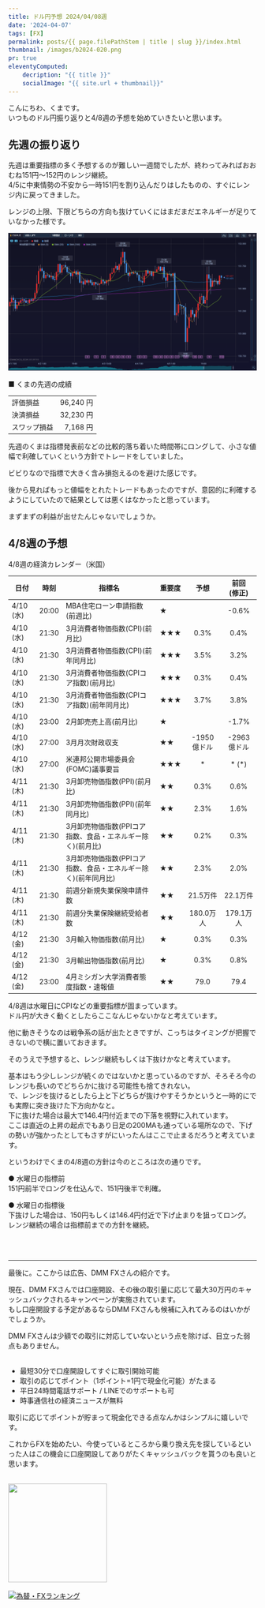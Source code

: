 ```yaml
---
title: ドル円予想 2024/04/08週
date: '2024-04-07'
tags: [FX]
permalink: posts/{{ page.filePathStem | title | slug }}/index.html
thumbnail: /images/b2024-020.png
pr: true
eleventyComputed:
    decription: "{{ title }}"
    socialImage: "{{ site.url + thumbnail}}"
---
```


こんにちわ、くまです。<br/>
いつものドル円振り返りと4/8週の予想を始めていきたいと思います。

## 先週の振り返り

先週は重要指標の多く予想するのが難しい一週間でしたが、終わってみればおおむね151円～152円のレンジ継続。<br/>
4/5に中東情勢の不安から一時151円を割り込んだりはしたものの、すぐにレンジ内に戻ってきました。

レンジの上限、下限どちらの方向も抜けていくにはまだまだエネルギーが足りていなかった様です。

![](/images/b2024-020-01.png)


■ くまの先週の成績

<table style="min-width:18rem">
<tr>
    <td>評価損益</td>
    <td style="text-align:right">96,240 円</td>
</tr>
<tr><td>決済損益</td><td style="text-align:right">32,230 円</tr></tr>
<tr><td>スワップ損益</td><td style="text-align:right"> 7,168 円 </td></tr>
</table>

先週のくまは指標発表前などの比較的落ち着いた時間帯にロングして、小さな値幅で利確していくという方針でトレードをしていました。

ビビりなので指標で大きく含み損抱えるのを避けた感じです。

後から見ればもっと値幅をとれたトレードもあったのですが、意図的に利確するようにしていたので結果としては悪くはなかったと思っています。

まずまずの利益が出せたんじゃないでしょうか。


## 4/8週の予想

4/8週の経済カレンダー（米国）

<div class="post__financial-calendar">

| 日付 | 時刻 | 指標名 | 重要度 | 予想 | 前回 <br/>(修正) |
|---|---|---|---|:---:|:---:|
| 4/10 (水) | 20:00 | MBA住宅ローン申請指数(前週比) | ★ |  | -0.6% |
| 4/10 (水) | 21:30 | 3月消費者物価指数(CPI)(前月比) | ★★★ | 0.3% | 0.4% |
| 4/10 (水) | 21:30 | 3月消費者物価指数(CPI)(前年同月比) | ★★★ | 3.5% | 3.2% |
| 4/10 (水) | 21:30 | 3月消費者物価指数(CPIコア指数)(前月比) | ★★★ | 0.3% | 0.4% |
| 4/10 (水) | 21:30 | 3月消費者物価指数(CPIコア指数)(前年同月比) | ★★★ | 3.7% | 3.8% |
| 4/10 (水) | 23:00 | 2月卸売売上高(前月比) | ★ |  | -1.7% |
| 4/10 (水) | 27:00 | 3月月次財政収支 | ★★ | -1950億ドル | -2963億ドル |
| 4/10 (水) | 27:00 | 米連邦公開市場委員会(FOMC)議事要旨 | ★★★ | * | * (*) |
| 4/11 (木) | 21:30 | 3月卸売物価指数(PPI)(前月比) | ★★ | 0.3% | 0.6% |
| 4/11 (木) | 21:30 | 3月卸売物価指数(PPI)(前年同月比) | ★★ | 2.3% | 1.6% |
| 4/11 (木) | 21:30 | 3月卸売物価指数(PPIコア指数、食品・エネルギー除く)(前月比) | ★★ | 0.2% | 0.3% |
| 4/11 (木) | 21:30 | 3月卸売物価指数(PPIコア指数、食品・エネルギー除く)(前年同月比) | ★★ | 2.3% | 2.0% |
| 4/11 (木) | 21:30 | 前週分新規失業保険申請件数 | ★★ | 21.5万件 | 22.1万件 |
| 4/11 (木) | 21:30 | 前週分失業保険継続受給者数 | ★★ | 180.0万人 | 179.1万人 |
| 4/12 (金) | 21:30 | 3月輸入物価指数(前月比) | ★ | 0.3% | 0.3% |
| 4/12 (金) | 21:30 | 3月輸出物価指数(前月比) | ★ | 0.3% | 0.8% |
| 4/12 (金) | 23:00 | 4月ミシガン大学消費者態度指数・速報値 | ★★ | 79.0 | 79.4 |
</div>

4/8週は水曜日にCPIなどの重要指標が固まっています。<br/>
ドル円が大きく動くとしたらここなんじゃないかなと考えています。

他に動きそうなのは戦争系の話が出たときですが、こっちはタイミングが把握できないので横に置いておきます。

そのうえで予想すると、レンジ継続もしくは下抜けかなと考えています。

基本はもう少しレンジが続くのではないかと思っているのですが、そろそろ今のレンジも長いのでどちらかに抜ける可能性も捨てきれない。<br/>
で、レンジを抜けるとしたら上と下どちらが抜けやすそうかというと一時的にでも実際に突き抜けた下方向かなと。<br/>
下に抜けた場合は最大で146.4円付近までの下落を視野に入れています。<br/>
ここは直近の上昇の起点でもあり日足の200MAも通っている場所なので、下げの勢いが強かったとしてもさすがにいったんはここで止まるだろうと考えています。

というわけでくまの4/8週の方針は今のところは次の通りです。

● 水曜日の指標前<br/>
151円前半でロングを仕込んで、151円後半で利確。

● 水曜日の指標後<br/>
下抜けした場合は、150円もしくは146.4円付近で下げ止まりを狙ってロング。<br/>
レンジ継続の場合は指標前までの方針を継続。



<br/>
<br/>
<hr/>

最後に。ここからは広告、DMM FXさんの紹介です。

現在、DMM FXさんでは口座開設、その後の取引量に応じて最大30万円のキャッシュバックされるキャンペーンが実施されています。<br/>
もし口座開設する予定があるならDMM FXさんも候補に入れてみるのはいかがでしょうか。

DMM FXさんは少額での取引に対応していないという点を除けば、目立った弱点もありません。<br/>
<br/>

- 最短30分で口座開設してすぐに取引開始可能
- 取引の応じてポイント（1ポイント=1円で現金化可能）がたまる
- 平日24時間電話サポート / LINEでのサポートも可
- 時事通信社の経済ニュースが無料

取引に応じてポイントが貯まって現金化できる点なんかはシンプルに嬉しいです。

これからFXを始めたい、今使っているところから乗り換え先を探しているといった人はこの機会に口座開設してありがたくキャッシュバックを貰うのも良いと思います。
<br/>
<br/>

<a href="https://px.a8.net/svt/ejp?a8mat=3YYPVE+94NAPE+1WP2+6CWQP" rel="nofollow">
<img border="0" width="200" height="200" alt="" src="https://www21.a8.net/svt/bgt?aid=240125306552&wid=001&eno=01&mid=s00000008903001068000&mc=1"></a>
<img border="0" width="1" height="1" src="https://www11.a8.net/0.gif?a8mat=3YYPVE+94NAPE+1WP2+6CWQP" alt="">



<a href="https://blog.with2.net/link/?id=2111205&cid=1532" title="為替・FXランキング"><img alt="為替・FXランキング" width="110" height="31" src="https://blog.with2.net/img/banner/c/banner_1/br_c_1532_1.gif"></a>